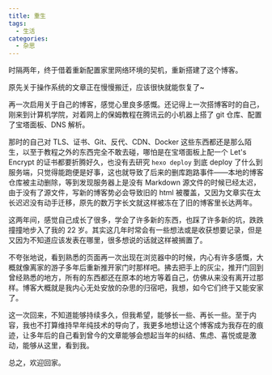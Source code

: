 ```yaml
---
title: 重生
tags:
  - 生活
categories:
  - 杂思
---
```


时隔两年，终于借着重新配置家里网络环境的契机，重新搭建了这个博客。

原先关于操作系统的文章正在慢慢搬迁，应该很快就能恢复了~

再一次启用关于自己的博客，感觉心里良多感慨。还记得上一次搭博客时的自己，刚来到计算机学院，对着网上的保姆教程在腾讯云的小机器上搭了 git 仓库、配置了宝塔面板、DNS 解析。

那时的自己对 TLS、证书、Git、反代、CDN、Docker 这些东西都还是那么陌生，以至于教程之外的东西完全不敢去碰，哪怕是在宝塔面板上配一个 Let's Encrypt 的证书都要折腾好久，也没有去研究 `hexo deploy` 到底 deploy 了什么到服务端，只觉得能跑便是好事，这也就导致了后来的删库跑路事件——本地的博客仓库被主动删除，等到发现服务器上是没有 Markdown 源文件的时候已经太迟，由于没有了源文件，写新的博客势必会导致旧的 html 被覆盖，又因为文章实在太长迟迟没有动手迁移，原先的数万字长文就这样被冻在了旧的博客里长达两年。

这两年间，感觉自己成长了很多，学会了许多新的东西，也踩了许多新的坑，跌跌撞撞地步入了我的 22 岁。其实这几年时常会有一些想法或是收获想要记录，但是又因为不知道应该发表在哪里，很多想说的话就这样被搁置了。

不夸张地说，看到熟悉的页面再一次出现在浏览器中的时候，内心有许多感慨，大概就像离家的游子多年后重新推开家门时那样吧。拂去把手上的灰尘，推开门回到曾经熟悉的地方，所有的东西都还在原本的地方等着自己，仿佛从来没有离开过那样。博客大概就是我内心无处安放的杂思的归宿吧，我想，如今它们终于又能安家了。

这一次回来，不知道能够持续多久，但我希望，能够长一些、再长一些。至于内容，我也不打算维持早年纯技术的导向了，我更多地想让这个博客成为我存在的痕迹，让多年后的自己看到曾今的文章能够会想起当年的纠结、焦虑、喜悦或是激动，能够从这里，看到我。

总之，欢迎回家。
